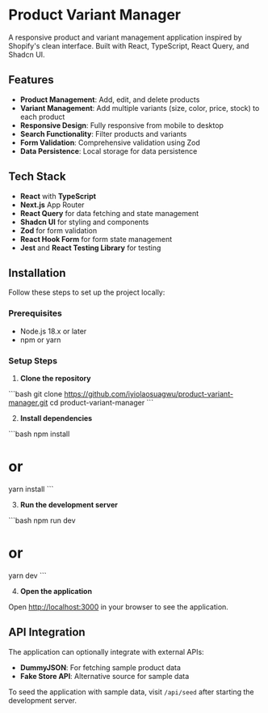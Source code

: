 # Product Variant Manager

A responsive product and variant management application inspired by Shopify's clean interface. Built with React, TypeScript, React Query, and Shadcn UI.

## Features

-   **Product Management**: Add, edit, and delete products
-   **Variant Management**: Add multiple variants (size, color, price, stock) to each product
-   **Responsive Design**: Fully responsive from mobile to desktop
-   **Search Functionality**: Filter products and variants
-   **Form Validation**: Comprehensive validation using Zod
-   **Data Persistence**: Local storage for data persistence

## Tech Stack

-   **React** with **TypeScript**
-   **Next.js** App Router
-   **React Query** for data fetching and state management
-   **Shadcn UI** for styling and components
-   **Zod** for form validation
-   **React Hook Form** for form state management
-   **Jest** and **React Testing Library** for testing

## Installation

Follow these steps to set up the project locally:

### Prerequisites

-   Node.js 18.x or later
-   npm or yarn

### Setup Steps

1. **Clone the repository**

\`\`\`bash
git clone https://github.com/iyiolaosuagwu/product-variant-manager.git
cd product-variant-manager
\`\`\`

2. **Install dependencies**

\`\`\`bash
npm install

# or

yarn install
\`\`\`

3. **Run the development server**

\`\`\`bash
npm run dev

# or

yarn dev
\`\`\`

4. **Open the application**

Open [http://localhost:3000](http://localhost:3000) in your browser to see the application.

## API Integration

The application can optionally integrate with external APIs:

-   **DummyJSON**: For fetching sample product data
-   **Fake Store API**: Alternative source for sample data

To seed the application with sample data, visit `/api/seed` after starting the development server.
